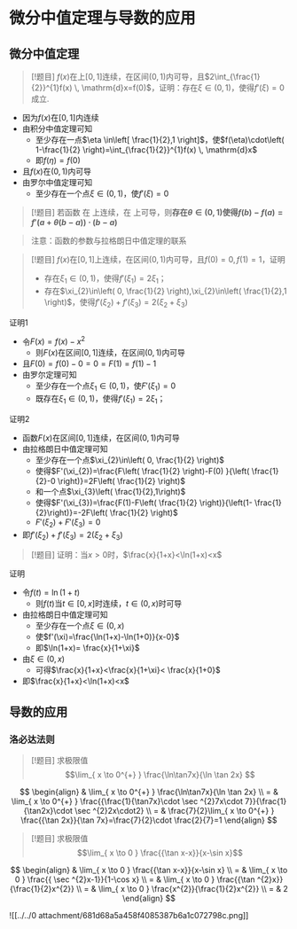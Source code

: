 # 微分中值定理与导数的应用

## 微分中值定理

> [!题目]
> $f(x)$在上$[0,1]$连续，在区间$(0,1)$内可导，且$2\int_{\frac{1}{2}}^{1}f(x)  \, \mathrm{d}x=f(0)$，证明：存在$\xi \in(0,1)$，使得$f'(\xi)=0$成立.

- 因为$f(x)$在$[0,1]$内连续
- 由积分中值定理可知
  - 至少存在一点$\eta \in\left[ \frac{1}{2},1 \right]$，使$f(\eta)\cdot\left( 1-\frac{1}{2} \right)=\int_{\frac{1}{2}}^{1}f(x)  \, \mathrm{d}x$
  - 即$f(\eta)=f(0)$
- 且$f(x)$在$(0,1)$内可导
- 由罗尔中值定理可知
  - 至少存在一个点$\xi \in(0,1)$，使$f'(\xi)=0$

> [!题目]
> 若函数 在 上连续，在 上可导，则**存在$\theta \in(0,1)$使得$f(b)-f(a)=f'(a+\theta(b-a))\cdot(b-a)$**

> 注意：函数的参数与拉格朗日中值定理的联系

> [!题目]
> $f(x)$在$[0,1]$上连续，在区间$(0,1)$内可导，且$f(0)=0,f(1)=1$，证明
> - 存在$\xi_{1}\in(0,1)$，使得$f'(\xi_{1})=2\xi_{1}$；
> - 存在$\xi_{2}\in\left( 0, \frac{1}{2} \right),\xi_{2}\in\left( \frac{1}{2},1 \right)$，使得$f'(\xi_{2})+f'(\xi_{3})=2(\xi_{2}+\xi_{3})$

证明1
- 令$F(x)=f(x)-x^{2}$
  - 则$F(x)$在区间$[0,1]$连续，在区间$(0,1)$内可导
- 且$F(0)=f(0)-0=0=F(1)=f(1)-1$
- 由罗尔定理可知
  - 至少存在一个点$\xi_{1}\in(0,1)$，使$F'(\xi_{1})=0$
  - 既存在$\xi_{1}\in(0,1)$，使得$f'(\xi_{1})=2\xi_{1}$；

证明2
- 函数$F(x)$在区间$[0,1]$连续，在区间$(0,1)$内可导
- 由拉格朗日中值定理可知
  - 至少存在一个点$\xi_{2}\in\left( 0, \frac{1}{2} \right)$
  - 使得$F'(\xi_{2})=\frac{F\left( \frac{1}{2} \right)-F(0) }{\left( \frac{1}{2}-0 \right)}=2F\left( \frac{1}{2} \right)$
  - 和一个点$\xi_{3}\left( \frac{1}{2},1\right)$
  - 使得$F'(\xi_{3})=\frac{F(1)-F\left( \frac{1}{2} \right)}{\left(1- \frac{1}{2}\right)}=-2F\left( \frac{1}{2} \right)$
  - $F'(\xi_{2})+F'(\xi_{3})=0$
- 即$f'(\xi_{2})+f'(\xi_{3})=2(\xi_{2}+\xi_{3})$


> [!题目]
> 证明：当$x>0$时，$\frac{x}{1+x}<\ln(1+x)<x$

证明
- 令$f(t)=\ln(1+t)$
  - 则$f(t)$当$t\in[0,x]$时连续，$t\in(0,x)$时可导
- 由拉格朗日中值定理可知
  - 至少存在一个点$\xi \in(0,x)$
  - 使$f'(\xi)=\frac{\ln(1+x)-\ln(1+0)}{x-0}$
  - 即$\ln(1+x)= \frac{x}{1+\xi}$
- 由$\xi \in(0,x)$
  - 可得$\frac{x}{1+x}<\frac{x}{1+\xi}< \frac{x}{1+0}$
- 即$\frac{x}{1+x}<\ln(1+x)<x$


## 导数的应用

### 洛必达法则

> [!题目]
> 求极限值$$\lim_{ x \to 0^{+} } \frac{\ln\tan7x}{\ln \tan 2x} $$

$$
\begin{align}
 & \lim_{ x \to 0^{+} } \frac{\ln\tan7x}{\ln \tan 2x} \\
= & \lim_{ x \to 0^{+} }   \frac{{\frac{1}{\tan7x}\cdot \sec ^{2}7x\cdot 7}}{\frac{1}{\tan2x}\cdot \sec ^{2}2x\cdot2} \\
= & \frac{7}{2}\lim_{ x \to 0^{+} } \frac{{\tan 2x}}{\tan 7x}=\frac{7}{2}\cdot \frac{2}{7}=1 
\end{align}
$$

> [!题目]
> 求极限值$$\lim_{ x \to 0 } \frac{{\tan x-x}}{x-\sin x}$$

$$
\begin{align}
 & \lim_{ x \to 0 } \frac{{\tan x-x}}{x-\sin x} \\
= & \lim_{ x \to 0 } \frac{{ \sec ^{2}x-1}}{1-\cos x} \\
= & \lim_{ x \to 0 } \frac{{\tan ^{2}x}}{\frac{1}{2}x^{2}} \\
= & \lim_{ x \to 0 } \frac{x^{2}}{\frac{1}{2}x^{2}} \\
= & 2
\end{align}
$$

![[../../0 attachment/681d68a5a458f4085387b6a1c072798c.png]]
